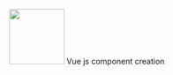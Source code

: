 <img src=https://upload.wikimedia.org/wikipedia/commons/thumb/9/95/Vue.js_Logo_2.svg/555px-Vue.js_Logo_2.svg.png height=100 width=100/>
<ht> Vue js component creation </h1>
